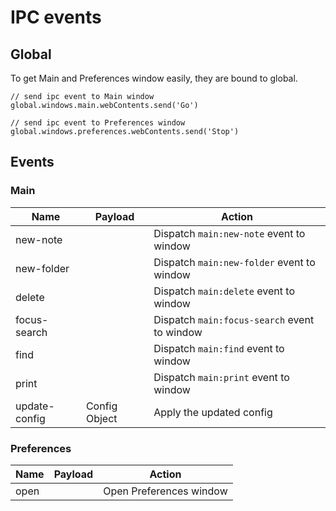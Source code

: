 # IPC events

## Global

To get Main and Preferences window easily, they are bound to global.

```JS
// send ipc event to Main window
global.windows.main.webContents.send('Go')

// send ipc event to Preferences window
global.windows.preferences.webContents.send('Stop')
```

## Events

### Main

Name          | Payload       | Action
--------------|---------------|------------------------
new-note      |               | Dispatch `main:new-note` event to window
new-folder    |               | Dispatch `main:new-folder` event to window
delete        |               | Dispatch `main:delete` event to window
focus-search  |               | Dispatch `main:focus-search` event to window
find          |               | Dispatch `main:find` event to window
print         |               | Dispatch `main:print` event to window
update-config | Config Object | Apply the updated config

### Preferences

Name      | Payload       | Action
----------|---------------|------------------------
open      |               | Open Preferences window
